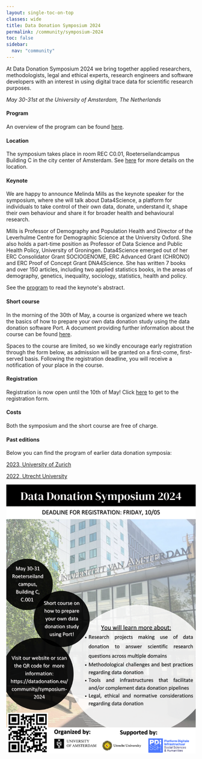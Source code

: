 ```yaml
---
layout: single-toc-on-top
classes: wide
title: Data Donation Symposium 2024
permalink: /community/symposium-2024
toc: false
sidebar:
  nav: "community"
---
```


At Data Donation Symposium 2024 we bring together applied researchers, methodologists, legal and ethical experts, research engineers and software developers with an interest in using digital trace data for scientific research purposes. 

*May 30-31st at the University of Amsterdam, The Netherlands* 

#### Program

An overview of the program can be found [here](/assets/documents/ddsymposium_program.pdf).

#### Location

The symposium takes place in room REC C0.01, Roeterseilandcampus Building C in the city center of Amsterdam. See [here](https://www.uva.nl/en/shared-content/locaties/en/roeterseiland/rec-b-c-d-entrance-b-c.html) for more details on the location.

#### Keynote

We are happy to announce Melinda Mills as the keynote speaker for the symposium, where she will talk about Data4Science, a platform for individuals to take control of their own data, donate, understand it, shape their own behaviour and share it for broader health and behavioural research. 

Mills is Professor of Demography and Population Health and Director of the Leverhulme Centre for Demographic Science at the University Oxford. She also holds a part-time position as Professor of Data Science and Public Health Policy, University of Groningen. Data4Science emerged out of her ERC Consolidator Grant SOCIOGENOME, ERC Advanced Grant (CHRONO) and ERC Proof of Concept Grant DNA4Science. She has written 7 books and over 150 articles, including two applied statistics books, in the areas of demography, genetics, inequality, sociology, statistics, health and policy.

See the [program](/assets/documents/ddsymposium_program.pdf) to read the keynote's abstract.

#### Short course

In the morning of the 30th of May, a course is organized where we teach the basics of how to prepare your own data donation study using the data donation software Port. A document providing further information about the course can be found [here](/assets/documents/ddsymposium_short_course.pdf).

Spaces to the course are limited, so we kindly encourage early registration through the form below, as admission will be granted on a first-come, first-served basis. Following the registration deadline, you will receive a notification of your place in the course.

#### Registration

Registration is now open until the 10th of May! Click [here](https://forms.uu.nl/universiteitutrecht-fsw/Registration-form-Data-Donation-Symposium) to get to the registration form.

#### Costs

Both the symposium and the short course are free of charge.

#### Past editions

Below you can find the program of earlier data donation symposia: 

[2023, University of Zurich](https://datadonation.uzh.ch/en/symposium-2023/) 

[2022, Utrecht University](https://hds.sites.uu.nl/2022/01/15/data-donation-day/) 

![](/assets/images/ddsymposium_updated.png)

